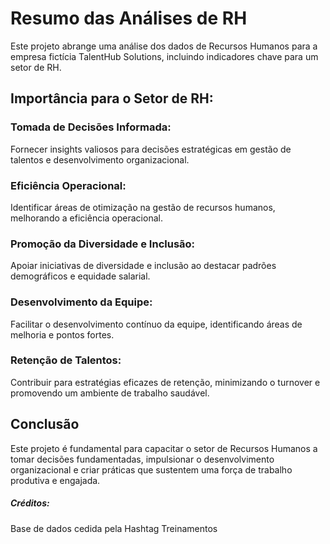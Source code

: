 # Resumo das Análises de RH

Este projeto abrange uma análise dos dados de Recursos Humanos para a empresa fictícia TalentHub Solutions, incluindo indicadores chave para um setor de RH.

## Importância para o Setor de RH:
### Tomada de Decisões Informada:
Fornecer insights valiosos para decisões estratégicas em gestão de talentos e desenvolvimento organizacional.

### Eficiência Operacional:
Identificar áreas de otimização na gestão de recursos humanos, melhorando a eficiência operacional.

### Promoção da Diversidade e Inclusão:
Apoiar iniciativas de diversidade e inclusão ao destacar padrões demográficos e equidade salarial.

### Desenvolvimento da Equipe:
Facilitar o desenvolvimento contínuo da equipe, identificando áreas de melhoria e pontos fortes.

### Retenção de Talentos:
Contribuir para estratégias eficazes de retenção, minimizando o turnover e promovendo um ambiente de trabalho saudável.

## Conclusão
Este projeto é fundamental para capacitar o setor de Recursos Humanos a tomar decisões fundamentadas, impulsionar o desenvolvimento organizacional e criar práticas que sustentem uma força de trabalho produtiva e engajada.

##### Créditos:
Base de dados cedida pela Hashtag Treinamentos
